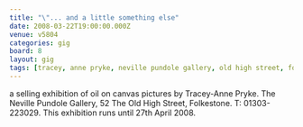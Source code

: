```yaml
---
title: "\"... and a little something else"
date: 2008-03-22T19:00:00.000Z
venue: v5804
categories: gig
board: 8
layout: gig
tags: [tracey, anne pryke, neville pundole gallery, old high street, folkestone, april]
---
```

a selling exhibition of oil on canvas pictures by Tracey-Anne Pryke.  The Neville Pundole Gallery, 52 The Old High Street, Folkestone.  T: 01303-223029.    This exhibition runs until 27th April 2008.